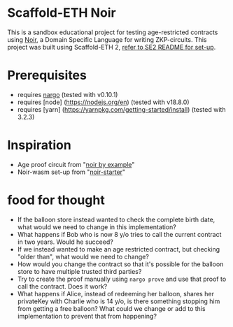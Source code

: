 # Scaffold-ETH Noir

This is a sandbox educational project for testing age-restricted contracts using [Noir](https://noir-lang.org/), a Domain Specific Language for writing ZKP-circuits. This project was built using Scaffold-ETH 2, [refer to SE2 README for set-up](https://github.com/scaffold-eth/scaffold-eth-2#readme).

# Prerequisites
* requires [nargo](https://noir-lang.org/dev/getting_started/nargo_installation) (tested with v0.10.1)
* requires [node] (https://nodejs.org/en) (tested with v18.8.0)
* requires [yarn] (https://yarnpkg.com/getting-started/install) (tested with 3.2.3)

# Inspiration
- Age proof circuit from "[noir by example](https://noir-by-example.org/gadgets/zk-age-verification/)"
- Noir-wasm set-up from "[noir-starter](https://github.com/noir-lang/noir-starter)"

# food for thought
- If the balloon store instead wanted to check the complete birth date, what would we need to change in this implementation?
- What happens if Bob who is now 8 y/o tries to call the current contract in two years. Would he succeed?
- If we instead wanted to make an age restricted contract, but checking "older than", what would we need to change?
- How would you change the contract so that it's possible for the balloon store to have multiple trusted third parties?
- Try to create the proof manually using `nargo prove` and use that proof to call the contract. Does it work?
- What happens if Alice, instead of redeeming her balloon, shares her privateKey with Charlie who is 14 y/o, is there something stopping him from getting a free balloon? What could we change or add to this implementation to prevent that from happening?
